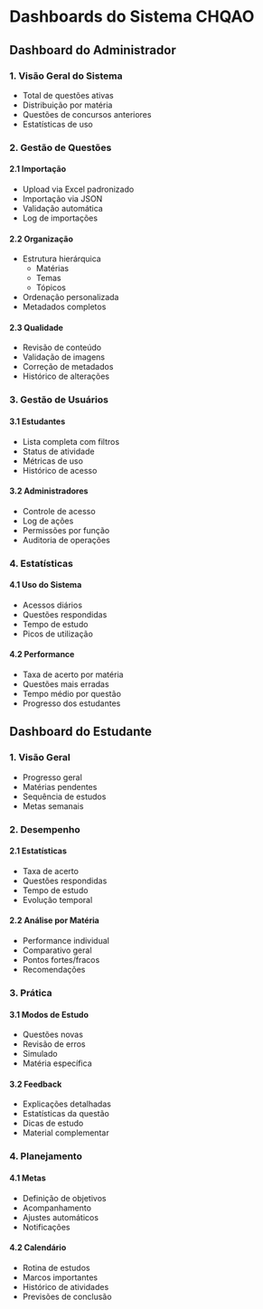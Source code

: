# Dashboards do Sistema CHQAO

## Dashboard do Administrador

### 1. Visão Geral do Sistema
- Total de questões ativas
- Distribuição por matéria
- Questões de concursos anteriores
- Estatísticas de uso

### 2. Gestão de Questões

#### 2.1 Importação
- Upload via Excel padronizado
- Importação via JSON
- Validação automática
- Log de importações

#### 2.2 Organização
- Estrutura hierárquica
  - Matérias
  - Temas
  - Tópicos
- Ordenação personalizada
- Metadados completos

#### 2.3 Qualidade
- Revisão de conteúdo
- Validação de imagens
- Correção de metadados
- Histórico de alterações

### 3. Gestão de Usuários

#### 3.1 Estudantes
- Lista completa com filtros
- Status de atividade
- Métricas de uso
- Histórico de acesso

#### 3.2 Administradores
- Controle de acesso
- Log de ações
- Permissões por função
- Auditoria de operações

### 4. Estatísticas

#### 4.1 Uso do Sistema
- Acessos diários
- Questões respondidas
- Tempo de estudo
- Picos de utilização

#### 4.2 Performance
- Taxa de acerto por matéria
- Questões mais erradas
- Tempo médio por questão
- Progresso dos estudantes

## Dashboard do Estudante

### 1. Visão Geral
- Progresso geral
- Matérias pendentes
- Sequência de estudos
- Metas semanais

### 2. Desempenho

#### 2.1 Estatísticas
- Taxa de acerto
- Questões respondidas
- Tempo de estudo
- Evolução temporal

#### 2.2 Análise por Matéria
- Performance individual
- Comparativo geral
- Pontos fortes/fracos
- Recomendações

### 3. Prática

#### 3.1 Modos de Estudo
- Questões novas
- Revisão de erros
- Simulado
- Matéria específica

#### 3.2 Feedback
- Explicações detalhadas
- Estatísticas da questão
- Dicas de estudo
- Material complementar

### 4. Planejamento

#### 4.1 Metas
- Definição de objetivos
- Acompanhamento
- Ajustes automáticos
- Notificações

#### 4.2 Calendário
- Rotina de estudos
- Marcos importantes
- Histórico de atividades
- Previsões de conclusão